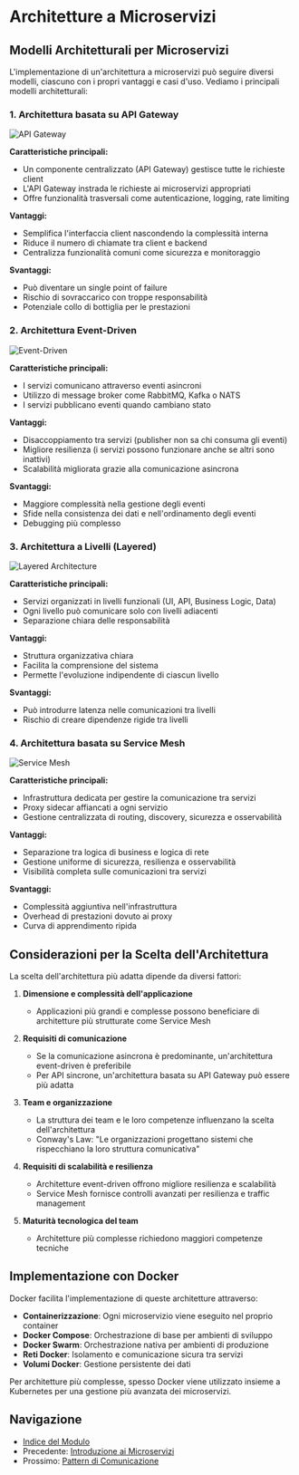 # Architetture a Microservizi

## Modelli Architetturali per Microservizi

L'implementazione di un'architettura a microservizi può seguire diversi modelli, ciascuno con i propri vantaggi e casi d'uso. Vediamo i principali modelli architetturali:

### 1. Architettura basata su API Gateway

![API Gateway](https://via.placeholder.com/600x300?text=API+Gateway+Architecture)

**Caratteristiche principali:**
- Un componente centralizzato (API Gateway) gestisce tutte le richieste client
- L'API Gateway instrada le richieste ai microservizi appropriati
- Offre funzionalità trasversali come autenticazione, logging, rate limiting

**Vantaggi:**
- Semplifica l'interfaccia client nascondendo la complessità interna
- Riduce il numero di chiamate tra client e backend
- Centralizza funzionalità comuni come sicurezza e monitoraggio

**Svantaggi:**
- Può diventare un single point of failure
- Rischio di sovraccarico con troppe responsabilità
- Potenziale collo di bottiglia per le prestazioni

### 2. Architettura Event-Driven

![Event-Driven](https://via.placeholder.com/600x300?text=Event+Driven+Architecture)

**Caratteristiche principali:**
- I servizi comunicano attraverso eventi asincroni
- Utilizzo di message broker come RabbitMQ, Kafka o NATS
- I servizi pubblicano eventi quando cambiano stato

**Vantaggi:**
- Disaccoppiamento tra servizi (publisher non sa chi consuma gli eventi)
- Migliore resilienza (i servizi possono funzionare anche se altri sono inattivi)
- Scalabilità migliorata grazie alla comunicazione asincrona

**Svantaggi:**
- Maggiore complessità nella gestione degli eventi
- Sfide nella consistenza dei dati e nell'ordinamento degli eventi
- Debugging più complesso

### 3. Architettura a Livelli (Layered)

![Layered Architecture](https://via.placeholder.com/600x300?text=Layered+Architecture)

**Caratteristiche principali:**
- Servizi organizzati in livelli funzionali (UI, API, Business Logic, Data)
- Ogni livello può comunicare solo con livelli adiacenti
- Separazione chiara delle responsabilità

**Vantaggi:**
- Struttura organizzativa chiara
- Facilita la comprensione del sistema
- Permette l'evoluzione indipendente di ciascun livello

**Svantaggi:**
- Può introdurre latenza nelle comunicazioni tra livelli
- Rischio di creare dipendenze rigide tra livelli

### 4. Architettura basata su Service Mesh

![Service Mesh](https://via.placeholder.com/600x300?text=Service+Mesh+Architecture)

**Caratteristiche principali:**
- Infrastruttura dedicata per gestire la comunicazione tra servizi
- Proxy sidecar affiancati a ogni servizio
- Gestione centralizzata di routing, discovery, sicurezza e osservabilità

**Vantaggi:**
- Separazione tra logica di business e logica di rete
- Gestione uniforme di sicurezza, resilienza e osservabilità
- Visibilità completa sulle comunicazioni tra servizi

**Svantaggi:**
- Complessità aggiuntiva nell'infrastruttura
- Overhead di prestazioni dovuto ai proxy
- Curva di apprendimento ripida

## Considerazioni per la Scelta dell'Architettura

La scelta dell'architettura più adatta dipende da diversi fattori:

1. **Dimensione e complessità dell'applicazione**
   - Applicazioni più grandi e complesse possono beneficiare di architetture più strutturate come Service Mesh

2. **Requisiti di comunicazione**
   - Se la comunicazione asincrona è predominante, un'architettura event-driven è preferibile
   - Per API sincrone, un'architettura basata su API Gateway può essere più adatta

3. **Team e organizzazione**
   - La struttura dei team e le loro competenze influenzano la scelta dell'architettura
   - Conway's Law: "Le organizzazioni progettano sistemi che rispecchiano la loro struttura comunicativa"

4. **Requisiti di scalabilità e resilienza**
   - Architetture event-driven offrono migliore resilienza e scalabilità
   - Service Mesh fornisce controlli avanzati per resilienza e traffic management

5. **Maturità tecnologica del team**
   - Architetture più complesse richiedono maggiori competenze tecniche

## Implementazione con Docker

Docker facilita l'implementazione di queste architetture attraverso:

- **Containerizzazione**: Ogni microservizio viene eseguito nel proprio container
- **Docker Compose**: Orchestrazione di base per ambienti di sviluppo
- **Docker Swarm**: Orchestrazione nativa per ambienti di produzione
- **Reti Docker**: Isolamento e comunicazione sicura tra servizi
- **Volumi Docker**: Gestione persistente dei dati

Per architetture più complesse, spesso Docker viene utilizzato insieme a Kubernetes per una gestione più avanzata dei microservizi.

## Navigazione

- [Indice del Modulo](../README.md)
- Precedente: [Introduzione ai Microservizi](./01-IntroduzioneMicroservizi.md)
- Prossimo: [Pattern di Comunicazione](./03-PatternComunicazione.md)